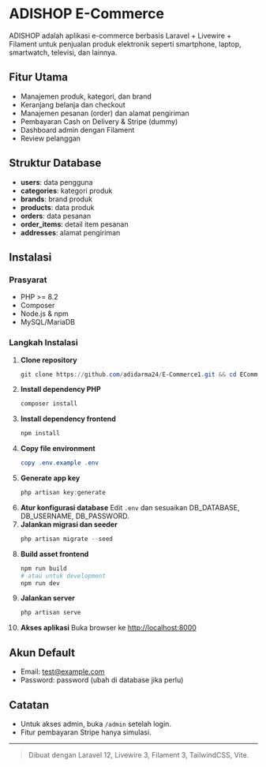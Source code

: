 # ADISHOP E-Commerce

ADISHOP adalah aplikasi e-commerce berbasis Laravel + Livewire + Filament untuk penjualan produk elektronik seperti smartphone, laptop, smartwatch, televisi, dan lainnya.

## Fitur Utama
- Manajemen produk, kategori, dan brand
- Keranjang belanja dan checkout
- Manajemen pesanan (order) dan alamat pengiriman
- Pembayaran Cash on Delivery & Stripe (dummy)
- Dashboard admin dengan Filament
- Review pelanggan

## Struktur Database
- **users**: data pengguna
- **categories**: kategori produk
- **brands**: brand produk
- **products**: data produk
- **orders**: data pesanan
- **order_items**: detail item pesanan
- **addresses**: alamat pengiriman

## Instalasi

### Prasyarat
- PHP >= 8.2
- Composer
- Node.js & npm
- MySQL/MariaDB

### Langkah Instalasi

1. **Clone repository**
   ```powershell
   git clone https://github.com/adidarma24/E-Commerce1.git && cd ECommerce1
   ```
2. **Install dependency PHP**
   ```powershell
   composer install
   ```
3. **Install dependency frontend**
   ```powershell
   npm install
   ```
4. **Copy file environment**
   ```powershell
   copy .env.example .env
   ```
5. **Generate app key**
   ```powershell
   php artisan key:generate
   ```
6. **Atur konfigurasi database**
   Edit `.env` dan sesuaikan DB_DATABASE, DB_USERNAME, DB_PASSWORD.
7. **Jalankan migrasi dan seeder**
   ```powershell
   php artisan migrate --seed
   ```
8. **Build asset frontend**
   ```powershell
   npm run build
   # atau untuk development
   npm run dev
   ```
9. **Jalankan server**
   ```powershell
   php artisan serve
   ```
10. **Akses aplikasi**
    Buka browser ke [http://localhost:8000](http://localhost:8000)

## Akun Default
- Email: test@example.com
- Password: password (ubah di database jika perlu)

## Catatan
- Untuk akses admin, buka `/admin` setelah login.
- Fitur pembayaran Stripe hanya simulasi.

---

> Dibuat dengan Laravel 12, Livewire 3, Filament 3, TailwindCSS, Vite.
